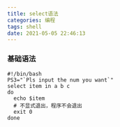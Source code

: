 ```yaml
---
title: select语法
categories: 编程
tags: shell
date: 2021-05-05 22:46:13
---
```


### 基础语法
```shell
#!/bin/bash
PS3="`Pls input the num you want`"
select item in a b c
do
  echo $item
  # 不显式退出，程序不会退出
  exit 0
done
```